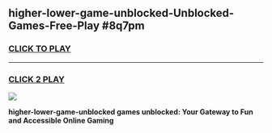 
## higher-lower-game-unblocked-Unblocked-Games-Free-Play #8q7pm
<h3>
<a href="https://us.freeplayer.one?title=higher-lower-game-unblocked&ref=9M">CLICK TO PLAY</a></h3>
<hr>

<h3>
<a href="https://us.freeplayer.one?title=higher-lower-game-unblocked&ref=9M">CLICK 2 PLAY</a>
  
</h3>

<a href="https://us.freeplayer.one?title=higher-lower-game-unblocked&ref=9M"><img src="https://clearcache.store/games.png"></a>


**higher-lower-game-unblocked games unblocked: Your Gateway to Fun and Accessible Online Gaming**
